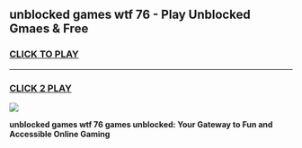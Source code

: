 
## unblocked games wtf 76 - Play Unblocked Gmaes & Free
<h3>
<a href="https://premium.freeplayer.one?title=unblocked_games_wtf_76&ref=19F">CLICK TO PLAY</a></h3>
<hr>

<h3>
<a href="https://premium.freeplayer.one?title=unblocked_games_wtf_76&ref=19F">CLICK 2 PLAY</a>
  
</h3>

<a href="https://premium.freeplayer.one?title=unblocked_games_wtf_76&ref=19F/"><img src="https://clearcache.store/games.png"></a>


**unblocked games wtf 76 games unblocked: Your Gateway to Fun and Accessible Online Gaming**
